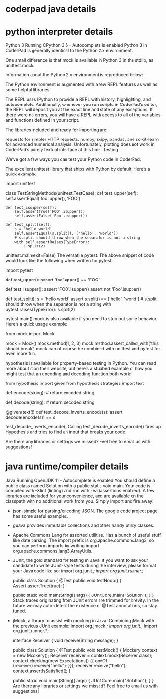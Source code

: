 # coderpad java details


# python interpreter details
Python 3
Running CPython 3.6 - Autocomplete is enabled
Python 3 in CoderPad is generally identical to the Python 2.x environment.

One small difference is that mock is available in Python 3 in the stdlib, as unittest.mock.

Information about the Python 2.x environment is reproduced below:

The Python environment is augmented with a few REPL features as well as some helpful libraries.

The REPL uses IPython to provide a REPL with history, highlighting, and autocomplete. Additionally, whenever you run scripts in CoderPad’s editor, the REPL will deposit you at the exact line and state of any exceptions. If there were no errors, you will have a REPL with access to all of the variables and functions defined in your script.

The libraries included and ready for importing are:

requests for simpler HTTP requests.
numpy, scipy, pandas, and scikit-learn for advanced numerical analysis. Unfortunately, plotting does not work in CoderPad’s purely textual interface at this time.
Testing

We’ve got a few ways you can test your Python code in CoderPad:

The excellent unittest library that ships with Python by default. Here’s a quick example:

import unittest

class TestStringMethods(unittest.TestCase):
    def test_upper(self):
        self.assertEqual('foo'.upper(), 'FOO')

    def test_isupper(self):
        self.assertTrue('FOO'.isupper())
        self.assertFalse('Foo'.isupper())

    def test_split(self):
        s = 'hello world'
        self.assertEqual(s.split(), ['hello', 'world'])
        # s.split should throw when the separator is not a string
        with self.assertRaises(TypeError):
            s.split(2)

unittest.main(exit=False)
The versatile pytest. The above snippet of code would look like the following when written for pytest:

import pytest

def test_upper():
    assert 'foo'.upper() == 'FOO'

def test_isupper():
    assert 'FOO'.isupper()
    assert not 'Foo'.isupper()

def test_split():
    s = 'hello world'
    assert s.split() == ['hello', 'world']
    # s.split should throw when the separator is not a string
    with pytest.raises(TypeError):
        s.split(2)

pytest.main()
mock is also available if you need to stub out some behavior. Here’s a quick usage example:

from mock import Mock

mock = Mock()
mock.method(1, 2, 3)
mock.method.assert_called_with('this should break')
mock can of course be combined with unittest and pytest for even more fun.

hypothesis is available for property-based testing in Python. You can read more about it on their website, but here’s a stubbed example of how you might test that an encoding and decoding function both work:

from hypothesis import given
from hypothesis.strategies import text

def encode(string):
    # return encoded string

def decode(string):
    # return decoded string

@given(text())
def test_decode_inverts_encode(s):
    assert decode(encode(s)) == s

test_decode_inverts_encode()
Calling test_decode_inverts_encode() fires up Hypothesis and tries to find an input that breaks your code.

Are there any libraries or settings we missed? Feel free to email us with suggestions!




# java runtime/compiler details

Java
Running OpenJDK 11 - Autocomplete is enabled
You should define a public class named Solution with a public static void main. Your code is compiled with -Xlint (linting) and run with -ea (assertions enabled).
A few libraries are included for your convenience, and are available on the classpath with no additional work from you. Simply import and fire away:
* json-simple for parsing/encoding JSON.
The google code project page has some useful examples.
* guava provides immutable collections and other handy utility classes.
* Apache Commons Lang for assorted utilities.
Has a bunch of useful stuff like date parsing. The import prefix is org.apache.commons.lang3, so you can perform imports by writing import org.apache.commons.lang3.ArrayUtils.
* JUnit, the gold standard for testing in Java. If you want to ask your candidate to write JUnit-style tests during the interview, please format your Java code like so:
  import org.junit.*;
  import org.junit.runner.*;

  public class Solution {
    @Test
    public void testNoop() {
      Assert.assertTrue(true);
    }

    public static void main(String[] args) {
      JUnitCore.main("Solution");
    }
  }
Stack traces originating from JUnit errors are trimmed for brevity.
In the future we may auto-detect the existence of @Test annotations, so stay tuned.
* jMock, a library to assist with mocking in Java. Combining jMock with the previous JUnit example:
  import org.jmock.*;
  import org.junit.*;
  import org.junit.runner.*;

  interface Receiver {
    void receive(String message);
  }

  public class Solution {
    @Test
    public void testMock() {
      Mockery context = new Mockery();
      Receiver receiver = context.mock(Receiver.class);
      context.checking(new Expectations() {{
        oneOf (receiver).receive("hello");
      }});
      receiver.receive("hello");
      context.assertIsSatisfied();
    }

    public static void main(String[] args) {
      JUnitCore.main("Solution");
    }
  }
Are there any libraries or settings we missed? Feel free to email us with suggestions!
